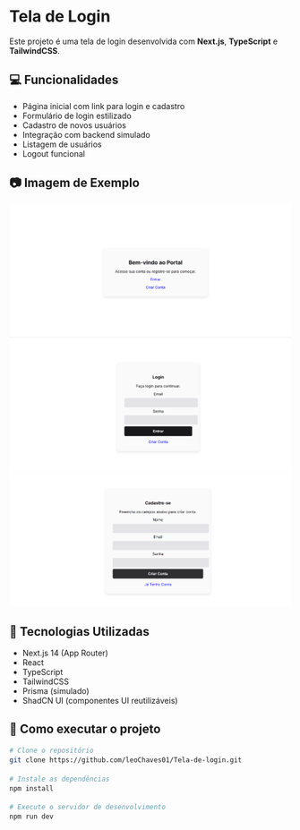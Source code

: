 # Tela de Login

Este projeto é uma tela de login desenvolvida com **Next.js**, **TypeScript** e **TailwindCSS**.

## 💻 Funcionalidades

- Página inicial com link para login e cadastro
- Formulário de login estilizado
- Cadastro de novos usuários
- Integração com backend simulado
- Listagem de usuários
- Logout funcional

## 📷 Imagem de Exemplo

![alt text](image.png)
![alt text](image-1.png)
![alt text](image-2.png)

## 🚀 Tecnologias Utilizadas

- Next.js 14 (App Router)
- React
- TypeScript
- TailwindCSS
- Prisma (simulado)
- ShadCN UI (componentes UI reutilizáveis)

## 📁 Como executar o projeto

```bash
# Clone o repositório
git clone https://github.com/leoChaves01/Tela-de-login.git

# Instale as dependências
npm install

# Execute o servidor de desenvolvimento
npm run dev
